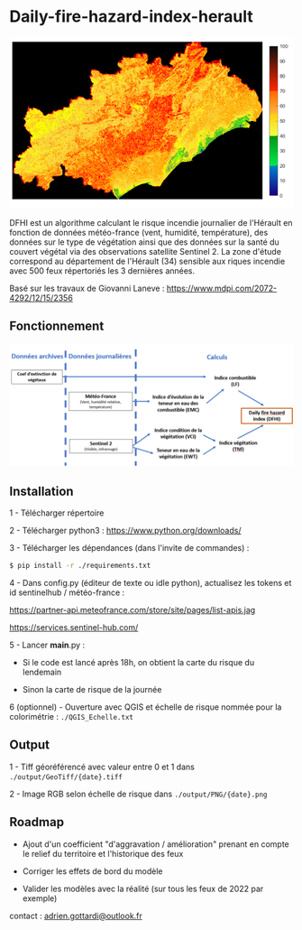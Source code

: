 # Daily-fire-hazard-index-herault

![DHFI exemple](https://github.com/AGottardiSDIS/Daily-fire-hazard-index-herault/blob/main/_readme_data/dhfi%20avec%20barre.png)

DFHI est un algorithme calculant le risque incendie journalier de l'Hérault en fonction de données météo-france (vent, humidité, température), des données sur le type de végétation ainsi que des données sur la santé du couvert végétal via des observations satellite Sentinel 2. La zone d'étude correspond au département de l'Hérault (34) sensible aux riques incendie avec 500 feux répertoriés les 3 dernières années. 

Basé sur les travaux de Giovanni Laneve : https://www.mdpi.com/2072-4292/12/15/2356

## Fonctionnement 

![fonct](https://github.com/AGottardiSDIS/Daily-fire-hazard-index-herault/blob/main/_readme_data/schema.png)

## Installation

1 - Télécharger répertoire

2 - Télécharger python3 : https://www.python.org/downloads/

3 - Télécharger les dépendances (dans l'invite de commandes) :

```bash
$ pip install -r ./requirements.txt
```

4 - Dans config.py (éditeur de texte ou idle python), actualisez les tokens et id sentinelhub / météo-france :

https://partner-api.meteofrance.com/store/site/pages/list-apis.jag

https://services.sentinel-hub.com/

5 - Lancer __main__.py :

- Si le code est lancé après 18h, on obtient la carte du risque du lendemain 

- Sinon la carte de risque de la journée

6 (optionnel) - Ouverture avec QGIS et échelle de risque nommée pour la colorimétrie :  ``./QGIS_Echelle.txt``

## Output

1 - Tiff géoréférencé avec valeur entre 0 et 1 dans ``./output/GeoTiff/{date}.tiff``

2 - Image RGB selon échelle de risque  dans ``./output/PNG/{date}.png``

## Roadmap

- Ajout d'un coefficient "d'aggravation / amélioration" prenant en compte le relief du territoire et l'historique des feux 

- Corriger les effets de bord du modèle

- Valider les modèles avec la réalité (sur tous les feux de 2022 par exemple)

contact : adrien.gottardi@outlook.fr
